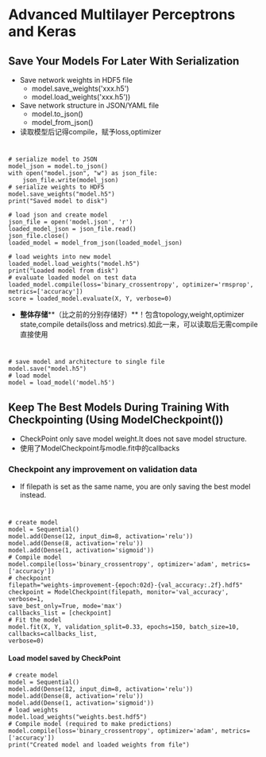# Advanced Multilayer Perceptrons and Keras  

## Save Your Models For Later With Serialization
* Save network weights in HDF5 file          
	* model.save\_weights('xxx.h5')
	*  model.load\_weights('xxx.h5'))
* Save network structure in JSON/YAML file  
	* model.to\_json()
	* model\_from_json()
* 读取模型后记得compile，赋予loss,optimizer

	
#

	# serialize model to JSON
	model_json = model.to_json()
	with open("model.json", "w") as json_file:
		json_file.write(model_json)
	# serialize weights to HDF5
	model.save_weights("model.h5")
	print("Saved model to disk")

	# load json and create model
	json_file = open('model.json', 'r')
	loaded_model_json = json_file.read()
	json_file.close()
	loaded_model = model_from_json(loaded_model_json)

	# load weights into new model
	loaded_model.load_weights("model.h5")
	print("Loaded model from disk")
	# evaluate loaded model on test data
	loaded_model.compile(loss='binary_crossentropy', optimizer='rmsprop', metrics=['accuracy'])
	score = loaded_model.evaluate(X, Y, verbose=0)

* **整体存储****（比之前的分别存储好）**！包含topology,weight,optimizer state,compile details(loss and metrics).如此一来，可以读取后无需compile直接使用

#
	# save model and architecture to single file
	model.save("model.h5")
	# load model
	model = load_model('model.h5')

## Keep The Best Models During Training With Checkpointing (Using ModelCheckpoint())
* CheckPoint only save model weight.It does not save model structure.
* 使用了ModelCheckpoint与modle.fit中的callbacks
### Checkpoint any improvement on validation data	
* If filepath is set as the same name, you are only saving the best model instead.
#	
	# create model
	model = Sequential()
	model.add(Dense(12, input_dim=8, activation='relu'))
	model.add(Dense(8, activation='relu'))
	model.add(Dense(1, activation='sigmoid'))
	# Compile model
	model.compile(loss='binary_crossentropy', optimizer='adam', metrics=['accuracy'])
	# checkpoint
	filepath="weights-improvement-{epoch:02d}-{val_accuracy:.2f}.hdf5"
	checkpoint = ModelCheckpoint(filepath, monitor='val_accuracy', verbose=1,
	save_best_only=True, mode='max')
	callbacks_list = [checkpoint]
	# Fit the model
	model.fit(X, Y, validation_split=0.33, epochs=150, batch_size=10, callbacks=callbacks_list,
	verbose=0)

#### Load model saved by CheckPoint
	# create model
	model = Sequential()
	model.add(Dense(12, input_dim=8, activation='relu'))
	model.add(Dense(8, activation='relu'))
	model.add(Dense(1, activation='sigmoid'))
	# load weights
	model.load_weights("weights.best.hdf5")
	# Compile model (required to make predictions)
	model.compile(loss='binary_crossentropy', optimizer='adam', metrics=['accuracy'])
	print("Created model and loaded weights from file")